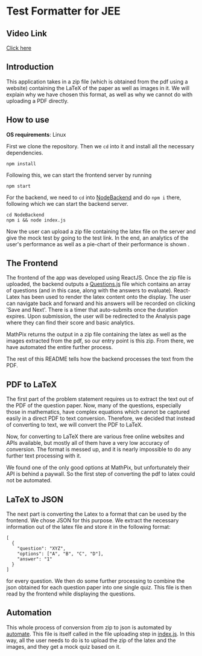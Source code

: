 # Test Formatter for JEE

## Video Link
[Click here](https://drive.google.com/file/d/1guGRe-9-HXKDCrGpuvjxPeia6ak_4X5r/view?usp=drive_link)

## Introduction

This application takes in a zip file (which is obtained from the pdf using a website) containing the LaTeX of the paper as well as images in it. We will explain why we have chosen this format, as well as why we cannot do with uploading a PDF directly.

## How to use
**OS requirements**: Linux

First we clone the repository. Then we `cd` into it and install all the necessary dependencies.
```
npm install
```

Following this, we can start the frontend server by running
```
npm start
```

For the backend, we need to `cd` into [NodeBackend](NodeBackend/) and do `npm i` there, following which we can start the backend server.
```
cd NodeBackend
npm i && node index.js
```

Now the user can upload a zip file containing the latex file on the server and give the mock test by going to the test link. In the end, an analytics of the user's performance as well as a pie-chart of their performance is shown .

## The Frontend

The frontend of the app was developed using ReactJS. Once the zip file is uploaded, the backend outputs a [Questions.js](src/Questions.js) file which contains an array of questions (and in this case, along with the answers to evaluate). React-Latex has been used to render the latex content onto the display. The user can navigate back and forward and his answers will be recorded on clicking 'Save and Next'. There is a timer that auto-submits once the duration expires. Upon submission, the user will be redirected to the Analysis page where they can find their score and basic analytics. 

MathPix returns the output in a zip file containing the latex as well as the images extracted from the pdf, so our entry point is this zip. From there, we have automated the entire further process.

The rest of this README tells how the backend processes the text from the PDF.

## PDF to LaTeX

The first part of the problem statement requires us to extract the text out of the PDF of the question paper. Now, many of the questions, especially those in mathematics, have complex equations which cannot be captured easily in a direct PDF to text conversion. Therefore, we decided that instead of converting to text, we will convert the PDF to LaTeX.

Now, for converting to LaTeX there are various free online websites and APIs available, but mostly all of them have a very low accuracy of conversion. The format is messed up, and it is nearly impossible to do any further text processing with it.

We found one of the only good options at MathPix, but unfortunately their API is behind a paywall. So the first step of converting the pdf to latex could not be automated.

## LaTeX to JSON

The next part is converting the Latex to a format that can be used by the frontend. We chose JSON for this purpose. We extract the necessary information out of the latex file and store it in the following format:

```
[
  {
    "question": "XYZ",
    "options": ["A", "B", "C", "D"],
    "answer": "1"
  }
]
```
for every question. We then do some further processing to combine the json obtained for each question paper into one single quiz. This file is then read by the frontend while displaying the questions.

## Automation
This whole process of conversion from zip to json is automated by [automate](backend/automate). This file is itself called in the file uploading step in [index.js](NodeBackend/index.js). In this way, all the user needs to do is to upload the zip of the latex and the images, and they get a mock quiz based on it.
